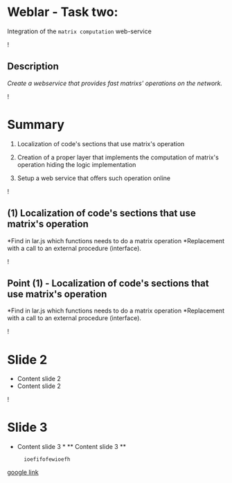 Weblar - Task two: 
==================
Integration of the `matrix computation` web-service

!

## Description

*Create a webservice that provides fast matrixs' operations on the network.*

!

Summary
=======

1) Localization of code's sections that use matrix's operation

2) Creation of a proper layer that implements the computation of matrix's operation hiding the logic implementation

3) Setup a web service that offers such operation online

!

## (1) Localization of code's sections that use matrix's operation

*Find in lar.js which functions needs to do a matrix operation 
*Replacement with a call to an external procedure (interface).

!

## Point (1) - Localization of code's sections that use matrix's operation

*Find in lar.js which functions needs to do a matrix operation 
*Replacement with a call to an external procedure (interface).

!

Slide 2 
===
* Content slide 2
* Content slide 2

!

Slide 3 
===
* Content slide 3 *
** Content slide 3 **

		ioefifofewioefh
[google link](www.google.com)
